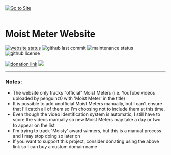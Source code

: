 <a href="https://moistmeter.42web.io/#" target="_blank" rel="noopener noreferrer">
	<img src="https://i.ibb.co/r6NzPTs/woo-gif.gif" title="Go to Site" alt="Go to Site" />
</a>
<br><br>

# Moist Meter Website

<a href="https://www.moistmeter.42web.io"><img src="https://img.shields.io/website?down_color=red&down_message=down&up_color=green&up_message=up&url=http%3A%2F%2Fwww.moistmeter.42web.io" alt="website status" /></a>
<img src="https://img.shields.io/github/last-commit/hslarson/Moist-meter" alt="github last commit" />
<img src="https://img.shields.io/maintenance/yes/2022" alt="maintenance status" />
<img src="https://img.shields.io/github/license/hslarson/moist-meter" alt="github license" />



<a href="https://www.buymeacoffee.com/gunter1270"><img src="https://img.shields.io/badge/donate-buy%20me%20a%20coffee-yellow" alt="donation link" /></a>
<a href="https://docs.google.com/forms/d/e/1FAIpQLScggit1tZFNKtu0xbJKTKuDEvtCjLYFtma41gjJiQzurMvqIg/viewform?usp=sf_link"><img src="https://img.shields.io/badge/contact%20me-google%20form-blue" /></a>

<hr>

### Notes:
- The website only tracks "official" Moist Meters (i.e. YouTube videos uploaded by penguinz0 with 'Moist Meter' in the title)
- It is possible to add unofficial Moist Meters manually, but I can't ensure that I'll catch all of them so I'm choosing not to include them at this time.
- Even though the video identification system is automatic, I still have to score the videos manually so new Moist Meters may take a day or two to appear on the list
- I'm trying to track 'Moisty' award winners, but this is a manual process and I may stop doing so later on
- If you want to support this project, consider donating using the above link so I can buy a custom domain name